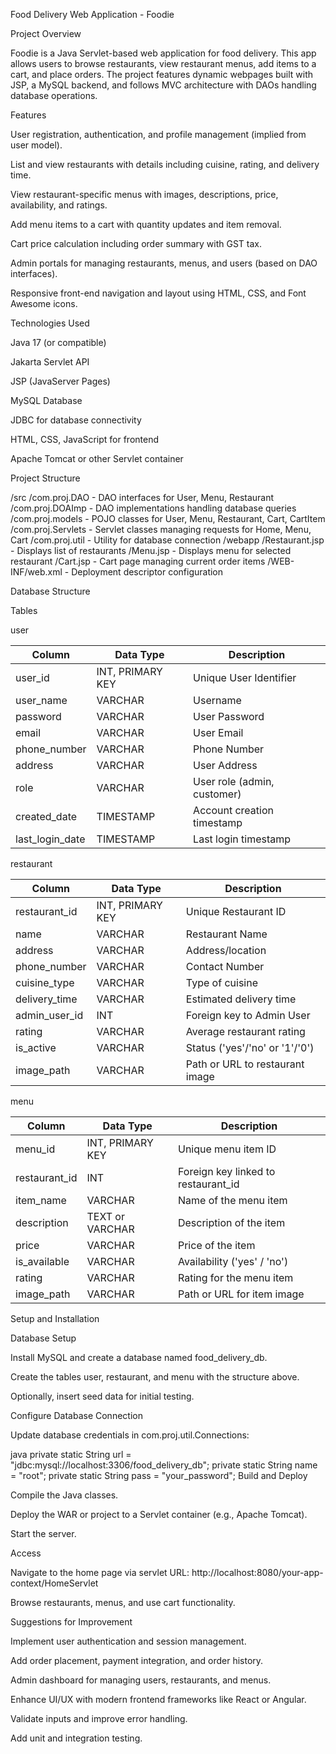 Food Delivery Web Application - Foodie

Project Overview

Foodie is a Java Servlet-based web application for food delivery. This app allows users to browse restaurants, view restaurant menus, add items to a cart, and place orders. The project features dynamic webpages built with JSP, a MySQL backend, and follows MVC architecture with DAOs handling database operations.

Features

User registration, authentication, and profile management (implied from user model).

List and view restaurants with details including cuisine, rating, and delivery time.

View restaurant-specific menus with images, descriptions, price, availability, and ratings.

Add menu items to a cart with quantity updates and item removal.

Cart price calculation including order summary with GST tax.

Admin portals for managing restaurants, menus, and users (based on DAO interfaces).

Responsive front-end navigation and layout using HTML, CSS, and Font Awesome icons.

Technologies Used

Java 17 (or compatible)

Jakarta Servlet API

JSP (JavaServer Pages)

MySQL Database

JDBC for database connectivity

HTML, CSS, JavaScript for frontend

Apache Tomcat or other Servlet container

Project Structure

/src
  /com.proj.DAO            - DAO interfaces for User, Menu, Restaurant
  /com.proj.DOAImp         - DAO implementations handling database queries
  /com.proj.models         - POJO classes for User, Menu, Restaurant, Cart, CartItem
  /com.proj.Servlets       - Servlet classes managing requests for Home, Menu, Cart
  /com.proj.util           - Utility for database connection
/webapp
  /Restaurant.jsp          - Displays list of restaurants
  /Menu.jsp                - Displays menu for selected restaurant
  /Cart.jsp                - Cart page managing current order items
  /WEB-INF/web.xml         - Deployment descriptor configuration
  
Database Structure

Tables

user

| Column | Data Type | Description |
|------------------|---------------------|----------------------------|
| user_id | INT, PRIMARY KEY | Unique User Identifier |
| user_name | VARCHAR | Username |
| password | VARCHAR | User Password |
| email | VARCHAR | User Email |
| phone_number | VARCHAR | Phone Number |
| address | VARCHAR | User Address |
| role | VARCHAR | User role (admin, customer)|
| created_date | TIMESTAMP | Account creation timestamp |
| last_login_date | TIMESTAMP | Last login timestamp |

restaurant

| Column | Data Type | Description |
|----------------|---------------------|------------------------------|
| restaurant_id | INT, PRIMARY KEY | Unique Restaurant ID |
| name | VARCHAR | Restaurant Name |
| address | VARCHAR | Address/location |
| phone_number | VARCHAR | Contact Number |
| cuisine_type | VARCHAR | Type of cuisine |
| delivery_time | VARCHAR | Estimated delivery time |
| admin_user_id | INT | Foreign key to Admin User |
| rating | VARCHAR | Average restaurant rating |
| is_active | VARCHAR | Status ('yes'/'no' or '1'/'0')|
| image_path | VARCHAR | Path or URL to restaurant image|

menu

| Column | Data Type | Description |
|----------------|--------------------|-------------------------------|
| menu_id | INT, PRIMARY KEY | Unique menu item ID |
| restaurant_id | INT | Foreign key linked to restaurant_id |
| item_name | VARCHAR | Name of the menu item |
| description | TEXT or VARCHAR | Description of the item |
| price | VARCHAR | Price of the item |
| is_available | VARCHAR | Availability ('yes' / 'no') |
| rating | VARCHAR | Rating for the menu item |
| image_path | VARCHAR | Path or URL for item image |

Setup and Installation

Database Setup

Install MySQL and create a database named food_delivery_db.

Create the tables user, restaurant, and menu with the structure above.

Optionally, insert seed data for initial testing.

Configure Database Connection

Update database credentials in com.proj.util.Connections:

java
private static String url = "jdbc:mysql://localhost:3306/food_delivery_db";
private static String name = "root";
private static String pass = "your_password";
Build and Deploy

Compile the Java classes.

Deploy the WAR or project to a Servlet container (e.g., Apache Tomcat).

Start the server.

Access

Navigate to the home page via servlet URL: http://localhost:8080/your-app-context/HomeServlet

Browse restaurants, menus, and use cart functionality.

Suggestions for Improvement

Implement user authentication and session management.

Add order placement, payment integration, and order history.

Admin dashboard for managing users, restaurants, and menus.

Enhance UI/UX with modern frontend frameworks like React or Angular.

Validate inputs and improve error handling.

Add unit and integration testing.

